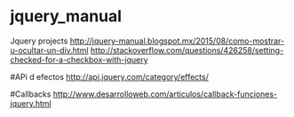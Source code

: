 # jquery_manual
Jquery projects
http://jquery-manual.blogspot.mx/2015/08/como-mostrar-u-ocultar-un-div.html
http://stackoverflow.com/questions/426258/setting-checked-for-a-checkbox-with-jquery

#APi d efectos
http://api.jquery.com/category/effects/

#Callbacks
http://www.desarrolloweb.com/articulos/callback-funciones-jquery.html
